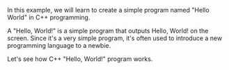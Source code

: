 In this example, we will learn to create a simple program named "Hello World" in C++ programming.

A "Hello, World!" is a simple program that outputs Hello, World! on the screen. Since it's a very simple program, it's often used to introduce a new programming language to a newbie.

Let's see how C++ "Hello, World!" program works.